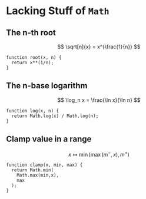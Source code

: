 # Lacking Stuff of `Math`

## The n-th root

$$
\sqrt[n]{x} = x^{\frac{1}{n}}
$$

```
function root(x, n) {
  return x**(1/n);
}
```

## The n-base logarithm

$$
\log_n x = \frac{\ln x}{\ln n}
$$

```
function log(x, n) {
  return Math.log(x) / Math.log(n);
}
```

## Clamp value in a range

$$
x \mapsto \min(\max(m^{-},x),m^{+})
$$

```
function clamp(x, min, max) {
  return Math.min(
    Math.max(min,x),
    max
  );
}
```
